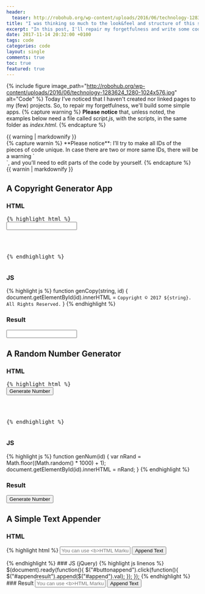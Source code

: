 ```yaml
---
header:
  teaser: http://robohub.org/wp-content/uploads/2016/06/technology-1283624_1280-1024x576.jpg
title: "I was thinking so much to the look&feel and structure of this site, that..."
excerpt: "In this post, I'll repair my forgetfulness and write some code. Yayy!"
date: 2017-11-14 20:32:00 +0100
tags: code
categories: code
layout: single
comments: true
toc: true
featured: true
---
```


{% include figure image_path="http://robohub.org/wp-content/uploads/2016/06/technology-1283624_1280-1024x576.jpg" alt="Code" %}
Today I’ve noticed that I haven't created nor linked pages to my (few) projects. So, to repair my forgetfulness, we'll build some simple apps.
{% capture warning %}
**Please notice** that, unless noted, the examples below need a file called _script.js_, with the scripts, in the same folder as _index.html_.
{% endcapture %}
<div class="notice notice--warning">{{ warning | markdownify }}</div>
{% capture warnin %}
**Please notice**: I’ll try to make all IDs of the pieces of code unique. In case there are two or more same IDs, there will be a warning `<div>`, and you’ll need to edit parts of the code by yourself.
{% endcapture %}
<div class="notice notice--warning">{{ warnin | markdownify }}</div>

## A Copyright Generator App
### HTML
<pre>{% highlight html %}
<input oninput="genCopy(this.value, 'result')" onchange="genCopy(this.value, 'result')">
<div id="result"></div>
<script src="script.js"></script>
{% endhighlight %}</pre>
### JS
{% highlight js %}
function genCopy(string, id) {
  document.getElementById(id).innerHTML = `Copyright © 2017 ${string}. All Rights Reserved.`
}
{% endhighlight %}
### Result
<input oninput="genCopy(this.value, 'resul')" onchange="genCopy(this.value, 'resul')">
<div id="resul"></div>
<script>
function genCopy(string, id) {
  document.getElementById(id).innerHTML = `Copyright © 2017 ${string}. All Rights Reserved.`
}</script>

## A Random Number Generator
### HTML
<pre>{% highlight html %}
<button onclick="genNum('random')">Generate Number</button>
<!--<p>The number is:</p>--><span id="random"></span>
<script src="script.js"></script>
{% endhighlight %}</pre>
### JS
{% highlight js %}
function genNum(id) {
  var nRand = Math.floor((Math.random() * 1000) + 1);
  document.getElementById(id).innerHTML = nRand;
}
{% endhighlight %}
### Result
<button onclick="genNum('random')">Generate Number</button>
<!--<p>The number is:</p>--><span id="random"></span>
<script>
function genNum(id) {
  var nRand = Math.floor((Math.random() * 1000) + 1);
  document.getElementById(id).innerHTML = nRand;
}
</script>

## A Simple Text Appender
### HTML
{% highlight html %}
<input id="append" placeholder="You can use <b>HTML Markup!</b>">
<button id="buttonappend">Append Text</button>
<p id="appendresult"></p>
<script src="script.js"></script>
{% endhighlight %}
### JS (jQuery)
{% highlight js linenos %}
$(document).ready(function(){
    $("#buttonappend").click(function(){
        $("#appendresult").append($("#append").val);
    });
});
{% endhighlight %}
### Result
<input id="append" placeholder="You can use <b>HTML Markup!</b>">
<button id="buttonappend">Append Text</button>
<p id="appendresult"></p>
<script>
 $(document).ready(function(){
    $("#buttonappend").click(function(){
        $("#appendresult").append("lol");
    });
}); 
</script>